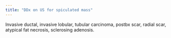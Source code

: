 ```yaml
---
title: "DDx on US for spiculated mass"
---
```

Invasive ductal, invasive lobular, tubular carcinoma, postbx scar, radial scar, atypical fat necrosis, sclerosing adenosis.

